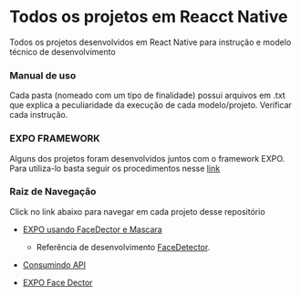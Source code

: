 # Todos os projetos em Reacct Native

Todos os projetos desenvolvidos em React Native para instrução e modelo técnico de desenvolvimento

### Manual de uso

Cada pasta (nomeado com um tipo de finalidade) possui arquivos em .txt que explica a peculiaridade da execução de cada 
modelo/projeto. Verificar cada instrução.

### EXPO FRAMEWORK

Alguns dos projetos foram desenvolvidos juntos com o framework EXPO. Para utiliza-lo basta seguir os procedimentos nesse [link](https://docs.expo.io/get-started/installation/)

### Raiz de Navegação

Click no link abaixo para navegar em cada projeto desse repositório

* [EXPO usando FaceDector e Mascara](https://github.com/wilsonfalcao/ReactNative-Projects/tree/main/ReactNative%20-%20Usando%20Mascara%20no%20FaceDetector)

    * Referência de desenvolvimento [FaceDetector](https://docs.expo.io/versions/latest/sdk/facedetector/).

* [Consumindo API]()

* [EXPO Face Dector]()